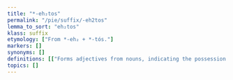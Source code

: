```yaml
---
title: "*-eh₂tos"
permalink: "/pie/suffix/-eh2tos"
lemma_to_sort: "eh₂tos"
klass: suffix
etymology: ["From *-eh₂ + *-tós."]
markers: []
synonyms: []
definitions: [["Forms adjectives from nouns, indicating the possession of a thing or a quality."]]
topics: []
---
```

